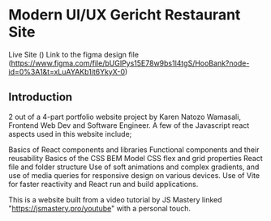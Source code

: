 # Modern UI/UX Gericht Restaurant Site

Live Site ()
Link to the figma design file (https://www.figma.com/file/bUGIPys15E78w9bs1l4tgS/HooBank?node-id=0%3A1&t=xLuAYAKb1it6YkyX-0)

## Introduction
2 out of a 4-part portfolio website project by Karen Natozo Wamasali, Frontend Web Dev and Software Engineer.
A few of the Javascript react aspects used in this website include;

Basics of React components and libraries
Functional components and their reusability 
Basics of the CSS BEM Model
CSS flex and grid properties
React file and folder structure
Use of soft animations and complex gradients, and use of media queries for responsive design on various devices. 
Use of Vite for faster reactivity and React run and build applications.

This is a website built from a video tutorial by JS Mastery linked "https://jsmastery.pro/youtube" with a personal touch.